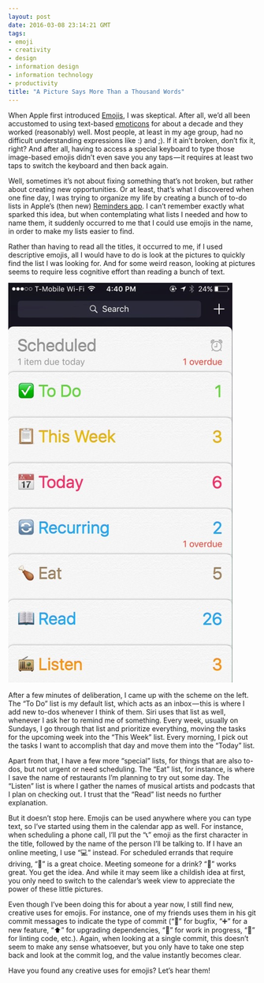 ```yaml
---
layout: post
date: 2016-03-08 23:14:21 GMT
tags:
- emoji
- creativity
- design
- information design
- information technology
- productivity
title: "A Picture Says More Than a Thousand Words"
---
```

When Apple first introduced [Emojis](https://en.wikipedia.org/wiki/Emoji), I was skeptical. After all, we’d all been accustomed to using text-based [emoticons](https://en.wikipedia.org/wiki/Emoticon) for about a decade and they worked (reasonably) well. Most people, at least in my age group, had no difficult understanding expressions like :) and ;). If it ain’t broken, don’t fix it, right? And after all, having to access a special keyboard to type those image-based emojis didn’t even save you any taps — it requires at least two taps to switch the keyboard and then back again.

<!-- more -->

Well, sometimes it’s not about fixing something that’s not broken, but rather about creating new opportunities. Or at least, that’s what I discovered when one fine day, I was trying to organize my life by creating a bunch of to-do lists in Apple’s (then new) [Reminders app](https://en.wikipedia.org/wiki/Reminders_%28application%29). I can’t remember exactly what sparked this idea, but when contemplating what lists I needed and how to name them, it suddenly occurred to me that I could use emojis in the name, in order to make my lists easier to find.

Rather than having to read all the titles, it occurred to me, if I used descriptive emojis, all I would have to do is look at the pictures to quickly find the list I was looking for. And for some weird reason, looking at pictures seems to require less cognitive effort than reading a bunch of text.

![image](images/posts/d94370110b221fab69a4fd8d0e22ab0188238cc016d76d5fb82c58c0afdd375d.jpg)

After a few minutes of deliberation, I came up with the scheme on the left. The “To Do” list is my default list, which acts as an inbox — this is where I add new to-dos whenever I think of them. Siri uses that list as well, whenever I ask her to remind me of something. Every week, usually on Sundays, I go through that list and prioritize everything, moving the tasks for the upcoming week into the “This Week” list. Every morning, I pick out the tasks I want to accomplish that day and move them into the “Today” list.

Apart from that, I have a few more “special” lists, for things that are also to-dos, but not urgent or need scheduling. The “Eat” list, for instance, is where I save the name of restaurants I’m planning to try out some day. The “Listen” list is where I gather the names of musical artists and podcasts that I plan on checking out. I trust that the “Read” list needs no further explanation.

But it doesn’t stop here. Emojis can be used anywhere where you can type text, so I’ve started using them in the calendar app as well. For instance, when scheduling a phone call, I’ll put the “📞” emoji as the first character in the title, followed by the name of the person I’ll be talking to. If I have an online meeting, I use “💻” instead. For scheduled errands that require driving, “🚗” is a great choice. Meeting someone for a drink? “🍻” works great. You get the idea. And while it may seem like a childish idea at first, you only need to switch to the calendar’s week view to appreciate the power of these little pictures.

Even though I’ve been doing this for about a year now, I still find new, creative uses for emojis. For instance, one of my friends uses them in his git commit messages to indicate the type of commit (“🐛” for bugfix, “➕” for a new feature, “⬆️” for upgrading dependencies, “🚧” for work in progress, “👕” for linting code, etc.). Again, when looking at a single commit, this doesn’t seem to make any sense whatsoever, but you only have to take one step back and look at the commit log, and the value instantly becomes clear.

Have you found any creative uses for emojis? Let’s hear them!
